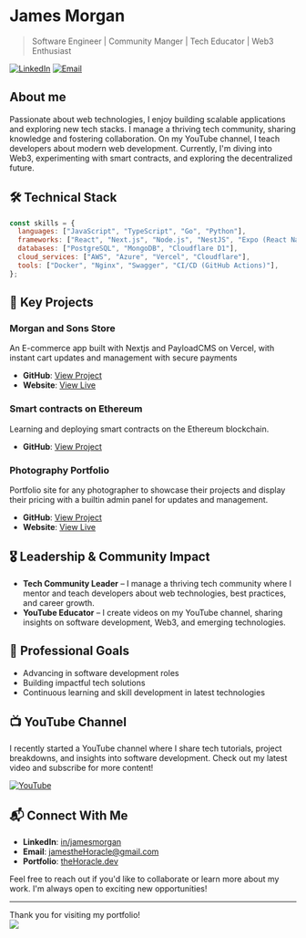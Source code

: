 # James Morgan

> Software Engineer | Community Manger | Tech Educator | Web3 Enthusiast

[![LinkedIn](https://img.shields.io/badge/LinkedIn-Connect-blue)](https://www.linkedin.com/in/jamesmorgan-thehoracle)
[![Email](https://img.shields.io/badge/Email-Contact-red)](mailto:jamestheHoracle@gmail.com)

## About me

Passionate about web technologies, I enjoy building scalable applications and exploring new tech stacks. I manage a thriving tech community, sharing knowledge and fostering collaboration. On my YouTube channel, I teach developers about modern web development. Currently, I'm diving into Web3, experimenting with smart contracts, and exploring the decentralized future.


## 🛠️ Technical Stack

```javascript
const skills = {
  languages: ["JavaScript", "TypeScript", "Go", "Python"],
  frameworks: ["React", "Next.js", "Node.js", "NestJS", "Expo (React Native)", "PayloadCMS"],
  databases: ["PostgreSQL", "MongoDB", "Cloudflare D1"],
  cloud_services: ["AWS", "Azure", "Vercel", "Cloudflare"],
  tools: ["Docker", "Nginx", "Swagger", "CI/CD (GitHub Actions)"],
};
```


## 🚀 Key Projects

### Morgan and Sons Store
An E-commerce app built with Nextjs and PayloadCMS on Vercel, with instant cart updates and management with secure payments

- **GitHub**: [View Project](https://github.com/theHoracle/morgan-and-sons-shop)
- **Website**: [View Live](https://morgan-and-sons-shop.vercel.app/)

### Smart contracts on Ethereum
Learning and deploying smart contracts on the Ethereum blockchain.

- **GitHub**: [View Project](https://github.com/theHoracle/smart-contract)

### Photography Portfolio
Portfolio site for any photographer to showcase their projects and display their pricing with a builtin admin panel for updates and management.

- **GitHub**: [View Project](https://github.com/theHoracle/Photography-portfolio)
- **Website**: [View Live](https://photography-portfolio-kohl.vercel.app/)

## 🎖️ Leadership & Community Impact  

- **Tech Community Leader** – I manage a thriving tech community where I mentor and teach developers about web technologies, best practices, and career growth.  
- **YouTube Educator** – I create videos on my YouTube channel, sharing insights on software development, Web3, and emerging technologies.  



## 🎯 Professional Goals

- Advancing in software development roles
- Building impactful tech solutions
- Continuous learning and skill development in latest technologies



## 📺 YouTube Channel

I recently started a YouTube channel where I share tech tutorials, project breakdowns, and insights into software development. Check out my latest video and subscribe for more content!

[![YouTube](https://img.shields.io/badge/YouTube-Subscribe-red?logo=youtube)](https://www.youtube.com/@thehoracle)

## 📬 Connect With Me

- **LinkedIn**: [in/jamesmorgan](https://www.linkedin.com/in/jamesmorgan-thehoracle)
- **Email**: jamestheHoracle@gmail.com
- **Portfolio**: [theHoracle.dev](https://thehoracledev.vercel.app/)

Feel free to reach out if you'd like to collaborate or learn more about my work. I'm always open to exciting new opportunities!

---

Thank you for visiting my portfolio!
<br />
[![](https://visitcount.itsvg.in/api?id=theHoracle&icon=0&color=0)](https://visitcount.itsvg.in)